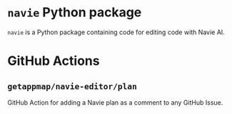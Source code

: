# `navie` Python package

`navie` is a Python package containing code for editing code with Navie AI.

# GitHub Actions

## `getappmap/navie-editor/plan`

GitHub Action for adding a Navie plan as a comment to any GitHub Issue.

